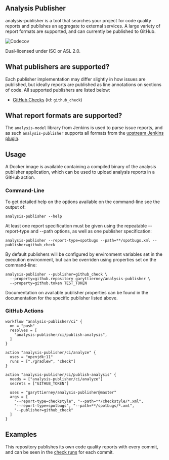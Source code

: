 Analysis Publisher
------------------

analysis-publisher is a tool that searches your project for code quality reports and publishes an aggregate to external services.
A large variety of report formats are supported, and can currently be published to GitHub.

![Codecov](https://img.shields.io/codecov/c/github/garyttierney/analysis-publisher.svg)
 
Dual-licensed under ISC or ASL 2.0.

## What publishers are supported?

Each publisher implementation may differ slightly in how issues are published, but ideally reports are published as line annotations on sections of code.
All supported publishers are listed below:

- [GitHub Checks](doc/publishers/github_check.md) (id: `github_check`)

## What report formats are supported?

The `analysis-model` library from Jenkins is used to parse issue reports, and as such `analysis-publisher` supports all formats from the [upstream Jenkins plugin](https://github.com/jenkinsci/warnings-ng-plugin/blob/master/SUPPORTED-FORMATS.md).

## Usage

A Docker image is available containing a compiled binary of the analysis publisher application, which can be used to upload analysis reports in a GitHub action.

### Command-Line

To get detailed help on the options available on the command-line see the output of:
```
analysis-publisher --help
```

At least one report specification must be given using the repeatable --report-type and --path options, as well as one publisher specification:
```
analysis-publisher --report-type=spotbugs --path=**/spotbugs.xml --publisher=github_check
```

By default publishers will be configured by environment variables set in the execution environment, but can be overriden using properties set on the command-line:

```
analysis-publisher --publisher=github_check \
  --property=github.repository garyttierney/analysis-publisher \
  --property=github.token TEST_TOKEN
```

Documentation on available publisher properties can be found in the documentation for the specific publisher listed above.

### GitHub Actions

```hcl
workflow "analysis-publisher/ci" {
  on = "push"
  resolves = [
    "analysis-publisher/ci/publish-analysis",
  ]
}

action "analysis-publisher/ci/analyze" {
  uses = "openjdk:11"
  runs = ["./gradlew", "check"]
}

action "analysis-publisher/ci/publish-analysis" {
  needs = ["analysis-publisher/ci/analyze"]
  secrets = ["GITHUB_TOKEN"]

  uses = "garyttierney/analysis-publisher@master"
  args = [
    "--report-type=checkstyle", "--path=**/checkstyle/*.xml",
    "--report-type=spotbugs", "--path=**/spotbugs/*.xml",
    "--publisher=github_check"
  ]
}
```

## Examples

This repository publishes its own code quality reports with every commit, and can be seen in the [check runs](https://github.com/garyttierney/analysis-publisher/runs/99421229) for each commit.